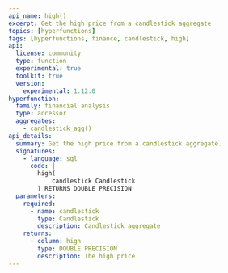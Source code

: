 ```yaml
---
api_name: high()
excerpt: Get the high price from a candlestick aggregate
topics: [hyperfunctions]
tags: [hyperfunctions, finance, candlestick, high]
api:
  license: community
  type: function
  experimental: true
  toolkit: true
  version:
    experimental: 1.12.0
hyperfunction:
  family: financial analysis
  type: accessor
  aggregates:
    - candlestick_agg()
api_details:
  summary: Get the high price from a candlestick aggregate.
  signatures:
    - language: sql
      code: |
        high(
            candlestick Candlestick
        ) RETURNS DOUBLE PRECISION
  parameters:
    required:
      - name: candlestick
        type: Candlestick
        description: Candlestick aggregate
    returns:
      - column: high
        type: DOUBLE PRECISION
        description: The high price
---
```



